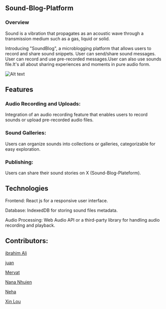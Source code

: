 

## Sound-Blog-Platform
 
 ### Overview
 Sound is a vibration that propagates as an acoustic wave through a transmission medium such as a gas, liquid or solid.

Introducing "SoundBlog", a microblogging platform that allows users to record and share sound snippets. User can send/share sound messages. User can record and use pre-recorded messages.User can also use sounds file.It's all about sharing experiences and moments in pure audio form.


![Alt text](assets/sound.png)

## Features

### Audio Recording and Uploads:
 Integration of an audio recording feature that enables users to record sounds or upload pre-recorded audio files.
### Sound Galleries: 
Users can organize sounds into collections or galleries, categorizable for easy exploration.
### Publishing:
 Users can share their sound stories on X (Sound-Blog-Plateform).


## Technologies

Frontend: React js for a responsive user interface.

Database: IndexedDB for storing sound files metadata.

Audio Processing: Web Audio API or a third-party library for handling audio recording and playback.

 
## Contributors:


[ibrahim Ali](https://github.com/Ibrahim86Ali)

[juan](https://github.com/jialvaradob)

[Mervat](https://github.com/Mervatabuamro)

[Nana Nhuien](https://github.com/Nana99999)

[Neha](https://github.com/Neha-2012)

[Xin Lou](https://github.com/XinGITLou)










